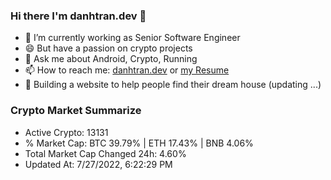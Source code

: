 ### Hi there I'm danhtran.dev 👋

- 🔭 I’m currently working as Senior Software Engineer
- 😄 But have a passion on crypto projects
- 💬 Ask me about Android, Crypto, Running 
- 📫 How to reach me: <a href="https://danhtran.dev" target="_blank">danhtran.dev</a> or <a href="Developer-Resume.pdf" target="_blank">my Resume</a>
- 🌱 Building a website to help people find their dream house (updating ...)

### Crypto Market Summarize
- Active Crypto: 13131
- % Market Cap: BTC 39.79% | ETH 17.43% | BNB 4.06%
- Total Market Cap Changed 24h: 4.60%
- Updated At: 7/27/2022, 6:22:29 PM
